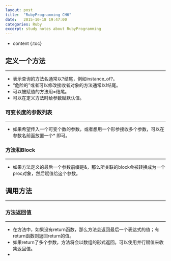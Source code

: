 ```yaml
---
layout: post
title:  "RubyProgramming CH6"
date:   2015-10-18 19:47:00
categories: Ruby
excerpt: study notes about RubyProgramming
---
```


* content
{:toc}


## 定义一个方法
---
*   表示查询的方法名通常以?结尾，例如instance_of?。
*   “危险的”或者可以修改接收者对象的方法通常以!结尾。
*   可以被赋值的方法用=结尾。
*   可以在定义方法时给参数赋默认值。

### 可变长度的参数列表
---
*   如果希望传入一个可变个数的参数，或者想用一个形参接收多个参数，可以在参数名前面放置一个* 即可。

### 方法和Block
---
*   如果方法定义的最后一个参数前缀是&，那么所关联的block会被转换成为一个proc对象，然后赋值给这个参数。

## 调用方法
---
### 方法返回值
---
*   在方法中，如果没有return函数，那么方法会返回最后一个表达式的值；有return函数则返回return的值。
*   如果return了多个参数，方法将会以数组的形式返回。可以使用并行赋值来收集返回值。
*   
